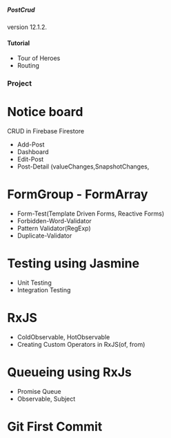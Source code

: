 ##### PostCrud
version 12.1.2.

#### Tutorial
- Tour of Heroes
- Routing

### Project
# Notice board
CRUD in Firebase Firestore
- Add-Post
- Dashboard
- Edit-Post
- Post-Detail
(valueChanges,SnapshotChanges,

# FormGroup - FormArray
- Form-Test(Template Driven Forms, Reactive Forms)
- Forbidden-Word-Validator
- Pattern Validator(RegExp)
- Duplicate-Validator

# Testing using Jasmine
- Unit Testing
- Integration Testing

# RxJS
- ColdObservable, HotObservable
- Creating Custom Operators in RxJS(of, from)

# Queueing using RxJs
- Promise Queue
- Observable, Subject

# Git First Commit
